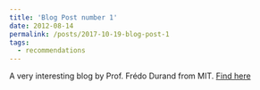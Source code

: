 ```yaml
---
title: 'Blog Post number 1'
date: 2012-08-14
permalink: /posts/2017-10-19-blog-post-1
tags:
  - recommendations
---
```


A very interesting blog by Prof. Frédo Durand from MIT. [Find here](http://www.thecomputationalphotographer.com)
